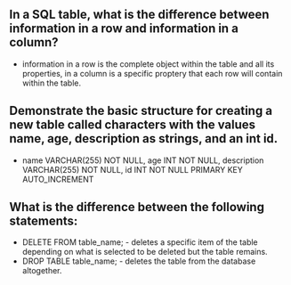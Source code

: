 ## In a SQL table, what is the difference between information in a row and information in a column?
* information in a row is the complete object within the table and all its properties, in a column is a specific proptery that each row will contain within the table.
## Demonstrate the basic structure for creating a new table called characters with the values name, age, description as strings, and an int id.
* name VARCHAR(255) NOT NULL, age INT NOT NULL, description VARCHAR(255) NOT NULL, id INT NOT NULL PRIMARY KEY AUTO_INCREMENT
## What is the difference between the following statements:

* DELETE FROM table_name; - deletes a specific item of the table depending on what is selected to be deleted but the table remains.
* DROP TABLE table_name; - deletes the table from the database altogether. 